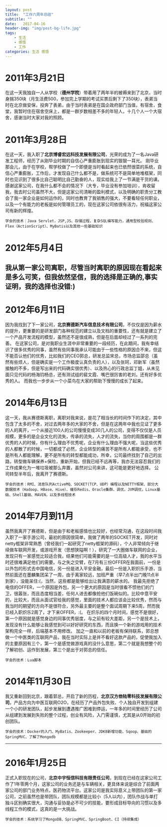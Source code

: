 ```yaml
---
layout: post
title:  "工作六周年总结"
subtitle: ""
date:   2017-04-16
header-img: "img/post-bg-life.jpg"
tags:
    - 生活
    - 感悟
    - 工作
categories: 生活 感悟
---
```

# 2011年3月21日
在这一天我独自一人从学校（**德州学院**）带着用了两年半的被褥来到了北京，当时身揣350块（月生活费500，参加完上学期的考试买票后剩下了350块），表弟当时在北京做安保，投奔了表弟，由于当时表弟是在国企政府部门当值，有宿舍，食堂，我暂时住在宿舍空床上，都是一群岁数相差不多的年轻人，十几个人一个大宿舍，感谢当时大家对我的照顾。
# 2011年3月28日
在这一天，我入职了**北京博睿宏远科技发展有限公司**，光荣的成为了一名Java研发工程师，经历了从刚毕业时期的自信心严重膨胀到现实的狠狠一耳光。
刚毕业那会儿，由于在学校，帮学校做了一个即便是当时看起来也已依然很菜的系统，自信心严重膨胀，工作后，才发现自己什么都不是，做系统可不是简单地堆框架，同时也见识到了很多比自己聪明比自己勤奋的人，现实给我上了一节满是干货的课。
感谢这家公司，在我什么都不会的情况下（大专，毕业没有参加培训），肯收留我，我去时公司虽然不大，但是这家公司清晰的盈利模式，以及明确的职责分工教会了我一家企业是如何运作的，同时也教育了我销售的强大，不要看轻任何职业，以及一个有能力的老板是如何管理员工的，现在这家公司依很有活力，祝福这家公司有新的辉煌。	
    
    学会的技术：Java Servlet，JSP,JS、存储过程，复杂SQL编写能力，通用型校验规则、Flex（ActionScript）、MyBatis以及其他一些基础知识
		
# 2012年5月4日
我从第一家公司离职，尽管当时离职的原因现在看起来是多么可笑，但我依然坚信，我的选择是正确的,事实证明，我的选择也没错:)
 ---
# 2012年6月11日
因为我找到了下一家公司，**北京赛德斯汽车信息技术有限公司**，不仅仅是因为薪水的提升，更重要的是研发部门各种规范的建立以及文档的重要性，还有就是建立了一个产品开发流程的模型，虽然还不是很成熟，但是在后面却经过了一系列的完善。
在这家公司，是对我职业生涯中非常重要的一段经历，在此期间，我有幸结识了很多优秀的同事，虽然有些同事我承认可能由于一些性格的原因合不来，但这不能否认他们的优秀，比如我们的CEO郭总，研发总监宋总，市场总监邵总（虽然有些烦人，但是确实是一个工作极度认真负责的人），以及张珂，邓新军（虽然接触的不多，但是写出来的代码确实很优秀）、以及热心的行政总监丁姐，从未见面只见代码的杨海钧杨总，还有测试组的裴文霞、嘴巴很厉害的老刘，还有好多优秀的人。
而我也一步步从一个小菜鸟在大家的帮助下慢慢的成长了起来。



# 2014年6月13日
这一天，我从赛德斯离职，离职对我来说，是花了相当长的时间作下的决定，其中包含了太多的不舍，对过去两年多的大家的不舍，但是在这两年中我也见证了更多的人的离开，一个从接近100人的公司慢慢变成30几人的公司，变得不仅仅是人员规模，更多的是企业文化的流失，传承的流失，人才的流失，当你的周围都是一群优秀的人的时候，你有什么理由不优秀呢，企业有什么理由不强大呢，当这些优秀的人都散了的时候，一切都成了必然，企业转型的痛苦不是所有人都能承受，也不是所有人都能理解，更不是所有的转型都能成功，所幸，公司最终找到了自己的出路，转型做车辆保养+保险，重新开始，但我已经不远再等，我亦无法容忍我们的工作成果化为一堆垃圾被那么弃置，虽然对公司来讲，这可能是更好地选择。
公司转型半年后，我离开了赛德斯。

	学会的技术：RMI、消息队列ActiveMQ、SOCKET(TCP、UDP）编程以及NETTY框架、部分大数据技术（Hadoop、HBase、Hive）、缓存Redis、Oracle集群、调优，JVM调优，Linux基础、Shell基础、MAVEN，以及多线程技术

# 2014年7月到11月
虽然我离开了赛德斯，但是由于和老板感情也比较好，也经常沟通，在这段时间我入职了一家手游公司，最初的原因很简单，我做了两年的SOCKET开发，同时对netty框架非常熟悉（曾经我们一起研究了netty框架的源码），个人非常倾向于继续做车联网开发，或游戏开发（思想狭隘啊！），研究了一大圈做车联网的企业，发现只有一家感觉比较适合我，结果他们可能需要的是一位高级人才，我的水平当时还很难满足他们的需要。与之失之交臂，在7月有三份OFFER在我面前，一份是以外包的形式去中国电信，另一份是进入平安金融，最后一份是入职炽乐手游，当然前面还在墨麟集团呆了一周，由于离家较远，加班严重（早7点半出门晚11点半到家），没能呆住:(，当然，这些都是能够给出让我满意的薪水的。
我最先拒绝了电信的OFFER，一个原因是外包，另一个更大的原因是当时很看不惯他们的门卫，很嚣张，而且态度相当差，任何人进去都像抢他们饭碗似的。比较中意平安的，比较大，而且从面试官给我的感觉，里面的技术人都应该会比较优秀，然而与我当时的期望的方向不是很符合，另外最主要的是整个面试周期下来5周，然而我已经入职炽乐2周了，才下来OFFER，:(。
在炽乐的四个月时间，感觉不是很好，第一个原因就是感觉身边的同事优秀层度，与之前有较大差距，另一个是技术上，发现没有什么能够让我感觉到可以好好研究的东西，而且换一个新的游戏用的技术架构完全一样，后端基本不用修改。
加之一直和以前的老板有保持联系，郭总想做一个中医类的互联网产品，我在当时实际上是并不看好这款产品的，促使我加入的主要原因有三个，第一个是感觉做游戏真的没什么意思，第二个就是我想整个的了解初创、运作到发展，第三个是出于对郭总的信任。
	
	学会的技术：Lua脚本

# 2014年11月30日
我又重新回到北京，跟着郭总，开启了新的历程，**北京汉方叁陆零科技发展有限公司**，产品方向为中医互联网O2O，在经历了产品外包失败、个人独自开发到组建一个小的研发团队，起步发展到遭遇推广困难到停运，一年多的时间里经历了公司从组建到发展到失败的整个过程，创业有风险，入门需谨慎，尤其是从0开始的初创团队。

	学会的技术：Docker的入门、MyBatis、Zookeeper、JDK8新增功能、Sqoop、基础的SpringMVC、了解了Mongodb

 ---

# 2016年1月25日
正式入职现在的公司，**北京中宇恒信科技有限责任公司**，到现在已经在这家公司工作了1年零两个月，这家公司的业务还是与车辆相关，更具体来说是综合了前面两家公司的部门业务特点，医药物流平台。这家公司是我实际意义上带团队的第一家公司，之前虽然也是带团队，团队规模都是比较小（5人以内），团队作战与单打独斗区别确实很大，沟通与妥协是必不可少的技能，要形成目标导向的习惯以及多线程工作的模式，这真的是一大挑战。


	
	学会的技术：系统学习了MongoDB、SpringMVC、SpringBoot、CI（持续集成）
	